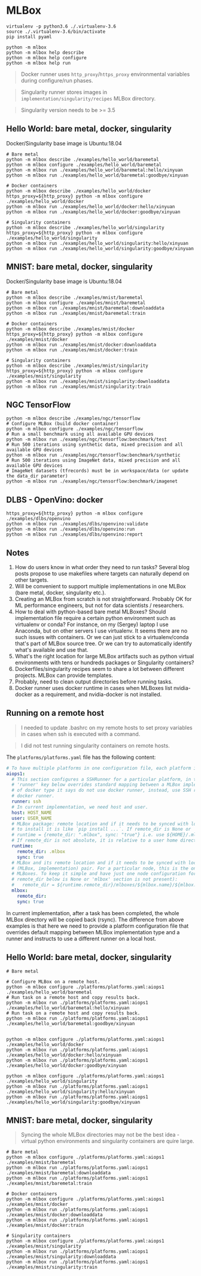 # MLBox


```shell script
virtualenv -p python3.6 ./.virtualenv-3.6
source ./.virtualenv-3.6/bin/activate
pip install pyaml
```

```shell script
python -m mlbox
python -m mlbox help describe
python -m mlbox help configure
python -m mlbox help run
```
> Docker runner uses `http_proxy`/`https_proxy` environmental variables during configure/run phases.

> Singularity runner stores images in `implementation/singularity/recipes` MLBox directory.

> Singularity version needs to be >= 3.5

## Hello World: bare metal, docker, singularity
Docker/Singularity base image is Ubuntu:18.04
```shell script
# Bare metal
python -m mlbox describe ./examples/hello_world/baremetal
python -m mlbox configure ./examples/hello_world/baremetal
python -m mlbox run ./examples/hello_world/baremetal:hello/xinyuan
python -m mlbox run ./examples/hello_world/baremetal:goodbye/xinyuan

# Docker containers
python -m mlbox describe ./examples/hello_world/docker
https_proxy=${http_proxy} python -m mlbox configure ./examples/hello_world/docker
python -m mlbox run ./examples/hello_world/docker:hello/xinyuan
python -m mlbox run ./examples/hello_world/docker:goodbye/xinyuan

# Singularity containers
python -m mlbox describe ./examples/hello_world/singularity
https_proxy=${http_proxy} python -m mlbox configure ./examples/hello_world/singularity
python -m mlbox run ./examples/hello_world/singularity:hello/xinyuan
python -m mlbox run ./examples/hello_world/singularity:goodbye/xinyuan
```

## MNIST: bare metal, docker, singularity
Docker/Singularity base image is Ubuntu:18.04
```shell script
# Bare metal
python -m mlbox describe ./examples/mnist/baremetal
python -m mlbox configure ./examples/mnist/baremetal
python -m mlbox run ./examples/mnist/baremetal:downloaddata
python -m mlbox run ./examples/mnist/baremetal:train

# Docker containers
python -m mlbox describe ./examples/mnist/docker
https_proxy=${http_proxy} python -m mlbox configure ./examples/mnist/docker
python -m mlbox run ./examples/mnist/docker:downloaddata
python -m mlbox run ./examples/mnist/docker:train

# Singularity containers
python -m mlbox describe ./examples/mnist/singularity
https_proxy=${http_proxy} python -m mlbox configure ./examples/mnist/singularity
python -m mlbox run ./examples/mnist/singularity:downloaddata
python -m mlbox run ./examples/mnist/singularity:train
```

## NGC TensorFlow
```shell script
python -m mlbox describe ./examples/ngc/tensorflow
# Configure MLBox (build docker container)
python -m mlbox configure ./examples/ngc/tensorflow
# Run a small benchmark using all available GPU devices
python -m mlbox run ./examples/ngc/tensorflow:benchmark/test
# Run 500 iterations using synthetic data, mixed precision and all available GPU devices
python -m mlbox run ./examples/ngc/tensorflow:benchmark/synthetic
# Run 500 iterations using ImageNet data, mixed precision and all available GPU devices
# ImageNet datasets (tfrecords) must be in workspace/data (or update the data_dir parameter)
python -m mlbox run ./examples/ngc/tensorflow:benchmark/imagenet
```

## DLBS - OpenVino: docker
```shell script
https_proxy=${http_proxy} python -m mlbox configure ./examples/dlbs/openvino
python -m mlbox run ./examples/dlbs/openvino:validate
python -m mlbox run ./examples/dlbs/openvino:run
python -m mlbox run ./examples/dlbs/openvino:report
```

## Notes

1. How do users know in what order they need to run tasks? Several blog posts propose to use makefiles where
   targets can naturally depend on other targets.
2. Will be convenient to support multiple implementations in one MLBox (bare metal, docker, singularity etc.).
3. Creating an MLBox from scratch is not straightforward. Probably OK for ML performance engineers, but not for data
   scientists / researchers.
4. How to deal with python-based bare metal MLBoxes? Should implementation file require a certain python
   environment such as virtualenv or conda? For instance, on my (Sergey) laptop I use Anaconda, but on other
   servers I use virtualenv. It seems there are no such issues with containers. Or we can just stick to a
   virtualenv/conda that's part of MLBox source tree. Or we can try to automatically identify what's available
   and use that.
5. What's the right location for large MLBox artifacts such as python virtual environments with tens or
   hundreds packages or Singularity containers?
6. Dockerfiles/singularity recipes seem to share a lot between different projects. MLBox can provide templates.
7. Probably, need to clean output directories before running tasks.
8. Docker runner uses docker runtime in cases when MLBoxes list nvidia-docker as a requirement, and nvidia-docker
   is not installed.



## Running on a remote host

> I needed to update .bashrc on my remote hosts to set proxy variables in cases when ssh is executed with a command.

> I did not test running singularity containers on remote hosts.

The `platforms/platforms.yaml` file has the following content:
```yaml
# To have multiple platforms in one configuration file, each platform is defined under its own name.
aiops1:
  # This section configures a SSHRunner for a particular platform, in this case, a particular remote mode. The
  # 'runner' key below overrides standard mapping between a MLBox implementation_type and runner type i.e. for MLBox
  # of docker type it says do not use docker runner, instead, use SSH runner and run MLBox on a remote host with
  # docker runner.
  runner: ssh
  # In current implementation, we need host and user.
  host: HOST_NAME
  user: USER_NAME
  # MLBox package: remote location and if it needs to be synced with local directory. Temporary solution. Better way
  # to install it is like `pip install ...`. If remote_dir is None or 'runtime' key is not present, assume:
  # runtime = {remote_dir: ".mlbox", sync: "true"} i.e. use ${HOME}/.mlbox
  # If remote_dir is not absolute, it is relative to a user home directory on a remote host.
  runtime:
    remote_dir: .mlbox
    sync: true
  # MLBox and its remote location and if it needs to be synced with local directory. This is unique for each
  # (MLBox, implementation) pair. For a particular node, this is the only configuration difference between different
  # MLBoxes. To keep it simple and have just one node configuration for any MLBox, SSHRunner assumes the following (if
  # remote_dir below is None or 'mlbox' section is not present):
  #   remote_dir = ${runtime.remote_dir}/mlboxes/${mlbox.name}/${mlbox.implementation_type}
  mlbox:
    remote_dir:
    sync: true

```

In current implementation, after a task has been completed, the whole MLBox directory will be copied back (rsync). The
difference from above examples is that here we need to provide a platform configuration file that overrides default
mapping between MLBox implementation type and a runner and instructs to use a different runner on a local host. 

## Hello World: bare metal, docker, singularity

```shell script
# Bare metal

# Configure MLBox on a remote host. 
python -m mlbox configure ./platforms/platforms.yaml:aiops1 ./examples/hello_world/baremetal
# Run task on a remote host and copy results back.
python -m mlbox run ./platforms/platforms.yaml:aiops1 ./examples/hello_world/baremetal:hello/xinyuan
# Run task on a remote host and copy results back.
python -m mlbox run ./platforms/platforms.yaml:aiops1 ./examples/hello_world/baremetal:goodbye/xinyuan


python -m mlbox configure ./platforms/platforms.yaml:aiops1 ./examples/hello_world/docker
python -m mlbox run ./platforms/platforms.yaml:aiops1 ./examples/hello_world/docker:hello/xinyuan
python -m mlbox run ./platforms/platforms.yaml:aiops1 ./examples/hello_world/docker:goodbye/xinyuan

python -m mlbox configure ./platforms/platforms.yaml:aiops1 ./examples/hello_world/singularity
python -m mlbox run ./platforms/platforms.yaml:aiops1 ./examples/hello_world/singularity:hello/xinyuan
python -m mlbox run ./platforms/platforms.yaml:aiops1 ./examples/hello_world/singularity:goodbye/xinyuan
```

## MNIST: bare metal, docker, singularity

> Syncing the whole MLBox directories may not be the best idea - virtual python environments and singularity containers
> are quire large.

```shell script
# Bare metal
python -m mlbox configure ./platforms/platforms.yaml:aiops1 ./examples/mnist/baremetal
python -m mlbox run ./platforms/platforms.yaml:aiops1 ./examples/mnist/baremetal:downloaddata
python -m mlbox run ./platforms/platforms.yaml:aiops1 ./examples/mnist/baremetal:train

# Docker containers
python -m mlbox configure ./platforms/platforms.yaml:aiops1 ./examples/mnist/docker
python -m mlbox run ./platforms/platforms.yaml:aiops1 ./examples/mnist/docker:downloaddata
python -m mlbox run ./platforms/platforms.yaml:aiops1 ./examples/mnist/docker:train

# Singularity containers
python -m mlbox configure ./platforms/platforms.yaml:aiops1 ./examples/mnist/singularity
python -m mlbox run ./platforms/platforms.yaml:aiops1 ./examples/mnist/singularity:downloaddata
python -m mlbox run ./platforms/platforms.yaml:aiops1 ./examples/mnist/singularity:train
```